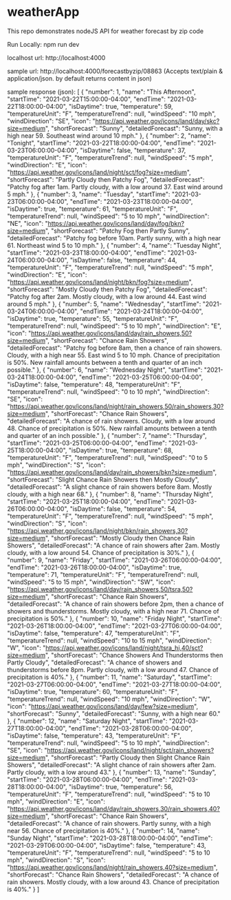 # weatherApp
This repo demonstrates nodeJS API for weather forecast by zip code

Run Locally: npm run dev

localhost url: http://localhost:4000

sample url: http://localhost:4000/forecastbyzip/08863 (Accepts text/plain & application/json. by default returns content in json)

sample response (json):
[
  {
    "number": 1,
    "name": "This Afternoon",
    "startTime": "2021-03-22T15:00:00-04:00",
    "endTime": "2021-03-22T18:00:00-04:00",
    "isDaytime": true,
    "temperature": 59,
    "temperatureUnit": "F",
    "temperatureTrend": null,
    "windSpeed": "10 mph",
    "windDirection": "SE",
    "icon": "https://api.weather.gov/icons/land/day/skc?size=medium",
    "shortForecast": "Sunny",
    "detailedForecast": "Sunny, with a high near 59. Southeast wind around 10 mph."
  },
  {
    "number": 2,
    "name": "Tonight",
    "startTime": "2021-03-22T18:00:00-04:00",
    "endTime": "2021-03-23T06:00:00-04:00",
    "isDaytime": false,
    "temperature": 37,
    "temperatureUnit": "F",
    "temperatureTrend": null,
    "windSpeed": "5 mph",
    "windDirection": "E",
    "icon": "https://api.weather.gov/icons/land/night/sct/fog?size=medium",
    "shortForecast": "Partly Cloudy then Patchy Fog",
    "detailedForecast": "Patchy fog after 1am. Partly cloudy, with a low around 37. East wind around 5 mph."
  },
  {
    "number": 3,
    "name": "Tuesday",
    "startTime": "2021-03-23T06:00:00-04:00",
    "endTime": "2021-03-23T18:00:00-04:00",
    "isDaytime": true,
    "temperature": 61,
    "temperatureUnit": "F",
    "temperatureTrend": null,
    "windSpeed": "5 to 10 mph",
    "windDirection": "NE",
    "icon": "https://api.weather.gov/icons/land/day/fog/bkn?size=medium",
    "shortForecast": "Patchy Fog then Partly Sunny",
    "detailedForecast": "Patchy fog before 10am. Partly sunny, with a high near 61. Northeast wind 5 to 10 mph."
  },
  {
    "number": 4,
    "name": "Tuesday Night",
    "startTime": "2021-03-23T18:00:00-04:00",
    "endTime": "2021-03-24T06:00:00-04:00",
    "isDaytime": false,
    "temperature": 44,
    "temperatureUnit": "F",
    "temperatureTrend": null,
    "windSpeed": "5 mph",
    "windDirection": "E",
    "icon": "https://api.weather.gov/icons/land/night/bkn/fog?size=medium",
    "shortForecast": "Mostly Cloudy then Patchy Fog",
    "detailedForecast": "Patchy fog after 2am. Mostly cloudy, with a low around 44. East wind around 5 mph."
  },
  {
    "number": 5,
    "name": "Wednesday",
    "startTime": "2021-03-24T06:00:00-04:00",
    "endTime": "2021-03-24T18:00:00-04:00",
    "isDaytime": true,
    "temperature": 55,
    "temperatureUnit": "F",
    "temperatureTrend": null,
    "windSpeed": "5 to 10 mph",
    "windDirection": "E",
    "icon": "https://api.weather.gov/icons/land/day/rain_showers,50?size=medium",
    "shortForecast": "Chance Rain Showers",
    "detailedForecast": "Patchy fog before 8am, then a chance of rain showers. Cloudy, with a high near 55. East wind 5 to 10 mph. Chance of precipitation is 50%. New rainfall amounts between a tenth and quarter of an inch possible."
  },
  {
    "number": 6,
    "name": "Wednesday Night",
    "startTime": "2021-03-24T18:00:00-04:00",
    "endTime": "2021-03-25T06:00:00-04:00",
    "isDaytime": false,
    "temperature": 48,
    "temperatureUnit": "F",
    "temperatureTrend": null,
    "windSpeed": "0 to 10 mph",
    "windDirection": "SE",
    "icon": "https://api.weather.gov/icons/land/night/rain_showers,50/rain_showers,30?size=medium",
    "shortForecast": "Chance Rain Showers",
    "detailedForecast": "A chance of rain showers. Cloudy, with a low around 48. Chance of precipitation is 50%. New rainfall amounts between a tenth and quarter of an inch possible."
  },
  {
    "number": 7,
    "name": "Thursday",
    "startTime": "2021-03-25T06:00:00-04:00",
    "endTime": "2021-03-25T18:00:00-04:00",
    "isDaytime": true,
    "temperature": 68,
    "temperatureUnit": "F",
    "temperatureTrend": null,
    "windSpeed": "0 to 5 mph",
    "windDirection": "S",
    "icon": "https://api.weather.gov/icons/land/day/rain_showers/bkn?size=medium",
    "shortForecast": "Slight Chance Rain Showers then Mostly Cloudy",
    "detailedForecast": "A slight chance of rain showers before 8am. Mostly cloudy, with a high near 68."
  },
  {
    "number": 8,
    "name": "Thursday Night",
    "startTime": "2021-03-25T18:00:00-04:00",
    "endTime": "2021-03-26T06:00:00-04:00",
    "isDaytime": false,
    "temperature": 54,
    "temperatureUnit": "F",
    "temperatureTrend": null,
    "windSpeed": "5 mph",
    "windDirection": "S",
    "icon": "https://api.weather.gov/icons/land/night/bkn/rain_showers,30?size=medium",
    "shortForecast": "Mostly Cloudy then Chance Rain Showers",
    "detailedForecast": "A chance of rain showers after 2am. Mostly cloudy, with a low around 54. Chance of precipitation is 30%."
  },
  {
    "number": 9,
    "name": "Friday",
    "startTime": "2021-03-26T06:00:00-04:00",
    "endTime": "2021-03-26T18:00:00-04:00",
    "isDaytime": true,
    "temperature": 71,
    "temperatureUnit": "F",
    "temperatureTrend": null,
    "windSpeed": "5 to 15 mph",
    "windDirection": "SW",
    "icon": "https://api.weather.gov/icons/land/day/rain_showers,50/tsra,50?size=medium",
    "shortForecast": "Chance Rain Showers",
    "detailedForecast": "A chance of rain showers before 2pm, then a chance of showers and thunderstorms. Mostly cloudy, with a high near 71. Chance of precipitation is 50%."
  },
  {
    "number": 10,
    "name": "Friday Night",
    "startTime": "2021-03-26T18:00:00-04:00",
    "endTime": "2021-03-27T06:00:00-04:00",
    "isDaytime": false,
    "temperature": 47,
    "temperatureUnit": "F",
    "temperatureTrend": null,
    "windSpeed": "10 to 15 mph",
    "windDirection": "W",
    "icon": "https://api.weather.gov/icons/land/night/tsra_hi,40/sct?size=medium",
    "shortForecast": "Chance Showers And Thunderstorms then Partly Cloudy",
    "detailedForecast": "A chance of showers and thunderstorms before 8pm. Partly cloudy, with a low around 47. Chance of precipitation is 40%."
  },
  {
    "number": 11,
    "name": "Saturday",
    "startTime": "2021-03-27T06:00:00-04:00",
    "endTime": "2021-03-27T18:00:00-04:00",
    "isDaytime": true,
    "temperature": 60,
    "temperatureUnit": "F",
    "temperatureTrend": null,
    "windSpeed": "10 mph",
    "windDirection": "W",
    "icon": "https://api.weather.gov/icons/land/day/few?size=medium",
    "shortForecast": "Sunny",
    "detailedForecast": "Sunny, with a high near 60."
  },
  {
    "number": 12,
    "name": "Saturday Night",
    "startTime": "2021-03-27T18:00:00-04:00",
    "endTime": "2021-03-28T06:00:00-04:00",
    "isDaytime": false,
    "temperature": 43,
    "temperatureUnit": "F",
    "temperatureTrend": null,
    "windSpeed": "5 to 10 mph",
    "windDirection": "SE",
    "icon": "https://api.weather.gov/icons/land/night/sct/rain_showers?size=medium",
    "shortForecast": "Partly Cloudy then Slight Chance Rain Showers",
    "detailedForecast": "A slight chance of rain showers after 2am. Partly cloudy, with a low around 43."
  },
  {
    "number": 13,
    "name": "Sunday",
    "startTime": "2021-03-28T06:00:00-04:00",
    "endTime": "2021-03-28T18:00:00-04:00",
    "isDaytime": true,
    "temperature": 56,
    "temperatureUnit": "F",
    "temperatureTrend": null,
    "windSpeed": "5 to 10 mph",
    "windDirection": "E",
    "icon": "https://api.weather.gov/icons/land/day/rain_showers,30/rain_showers,40?size=medium",
    "shortForecast": "Chance Rain Showers",
    "detailedForecast": "A chance of rain showers. Partly sunny, with a high near 56. Chance of precipitation is 40%."
  },
  {
    "number": 14,
    "name": "Sunday Night",
    "startTime": "2021-03-28T18:00:00-04:00",
    "endTime": "2021-03-29T06:00:00-04:00",
    "isDaytime": false,
    "temperature": 43,
    "temperatureUnit": "F",
    "temperatureTrend": null,
    "windSpeed": "5 to 10 mph",
    "windDirection": "S",
    "icon": "https://api.weather.gov/icons/land/night/rain_showers,40?size=medium",
    "shortForecast": "Chance Rain Showers",
    "detailedForecast": "A chance of rain showers. Mostly cloudy, with a low around 43. Chance of precipitation is 40%."
  }
]


